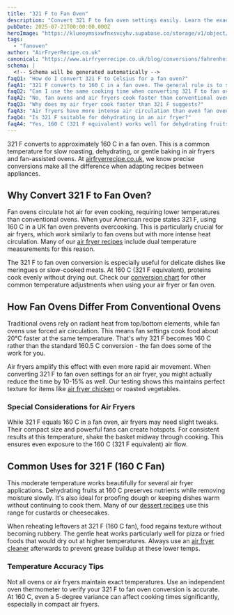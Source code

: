 ```yaml
---
title: "321 F to Fan Oven"
description: "Convert 321 F to fan oven settings easily. Learn the exact temperature conversion for UK air fryers and fan-assisted ovens with our simple guide."
pubDate: 2025-07-21T00:00:00.000Z
heroImage: "https://klueoymssxwfnxsvcyhv.supabase.co/storage/v1/object/public/Shmucket/321-f-to-fan-oven.png"
tags:
  - "fanoven"
author: "AirFryerRecipe.co.uk"
canonical: "https://www.airfryerrecipe.co.uk/blog/conversions/fahrenheit-to-fan-oven/321-f-to-fan-oven"
schema: |
  <!-- Schema will be generated automatically -->
faqQ1: "How do I convert 321 F to Celsius for a fan oven?"
faqA1: "321 F converts to 160 C in a fan oven. The general rule is to subtract about 20°C from the standard Fahrenheit to Celsius conversion when using a fan-assisted oven or air fryer."
faqQ2: "Can I use the same cooking time when converting 321 F to fan oven?"
faqA2: "No, fan ovens and air fryers cook faster than conventional ovens. When using 160 C (321 F equivalent), reduce cooking times by 10-15% and check food regularly for doneness."
faqQ3: "Why does my air fryer cook faster than 321 F suggests?"
faqA3: "Air fryers have more intense air circulation than even fan ovens. At the 160 C (321 F) setting, their compact size creates concentrated heat. Always monitor food and adjust times accordingly."
faqQ4: "Is 321 F suitable for dehydrating in an air fryer?"
faqA4: "Yes, 160 C (321 F equivalent) works well for dehydrating fruits or herbs in an air fryer. Use the lowest fan setting if available, and extend cooking times significantly compared to oven drying."
---
```

<p>321 F converts to approximately 160 C in a fan oven. This is a common temperature for slow roasting, dehydrating, or gentle baking in air fryers and fan-assisted ovens. At <a href=https://www.airfryerrecipe.co.uk>airfryerrecipe.co.uk</a>, we know precise conversions make all the difference when adapting recipes between appliances.</p>

<h2>Why Convert 321 F to Fan Oven?</h2>
<p>Fan ovens circulate hot air for even cooking, requiring lower temperatures than conventional ovens. When your American recipe states 321 F, using 160 C in a UK fan oven prevents overcooking. This is particularly crucial for air fryers, which work similarly to fan ovens but with more intense heat circulation. Many of our <a href=https://www.airfryerrecipe.co.uk/recipes>air fryer recipes</a> include dual temperature measurements for this reason.</p>
<p>The 321 F to fan oven conversion is especially useful for delicate dishes like meringues or slow-cooked meats. At 160 C (321 F equivalent), proteins cook evenly without drying out. Check our <a href=https://www.airfryerrecipe.co.uk/air-fryer-conversion-chart>conversion chart</a> for other common temperature adjustments when using your air fryer or fan oven.</p>

<h2>How Fan Ovens Differ From Conventional Ovens</h2>
<p>Traditional ovens rely on radiant heat from top/bottom elements, while fan ovens use forced air circulation. This means fan settings cook food about 20°C faster at the same temperature. That's why 321 F becomes 160 C rather than the standard 160.5 C conversion - the fan does some of the work for you.</p>
<p>Air fryers amplify this effect with even more rapid air movement. When converting 321 F to fan oven settings for an air fryer, you might actually reduce the time by 10-15% as well. Our testing shows this maintains perfect texture for items like <a href=https://www.airfryerrecipe.co.uk/recipe-category/chicken>air fryer chicken</a> or roasted vegetables.</p>

<h3>Special Considerations for Air Fryers</h3>
<p>While 321 F equals 160 C in a fan oven, air fryers may need slight tweaks. Their compact size and powerful fans can create hotspots. For consistent results at this temperature, shake the basket midway through cooking. This ensures even exposure to the 160 C (321 F equivalent) air flow.</p>

<h2>Common Uses for 321 F (160 C Fan)</h2>
<p>This moderate temperature works beautifully for several air fryer applications. Dehydrating fruits at 160 C preserves nutrients while removing moisture slowly. It's also ideal for proofing dough or keeping dishes warm without continuing to cook them. Many of our <a href=https://www.airfryerrecipe.co.uk/recipe-category/dessert>dessert recipes</a> use this range for custards or cheesecakes.</p>
<p>When reheating leftovers at 321 F (160 C fan), food regains texture without becoming rubbery. The gentle heat works particularly well for pizza or fried foods that would dry out at higher temperatures. Always use an <a href=https://www.airfryerrecipe.co.uk/air-fryer-cleaner>air fryer cleaner</a> afterwards to prevent grease buildup at these lower temps.</p>

<h3>Temperature Accuracy Tips</h3>
<p>Not all ovens or air fryers maintain exact temperatures. Use an independent oven thermometer to verify your 321 F to fan oven conversion is accurate. At 160 C, even a 5-degree variance can affect cooking times significantly, especially in compact air fryers.</p>
